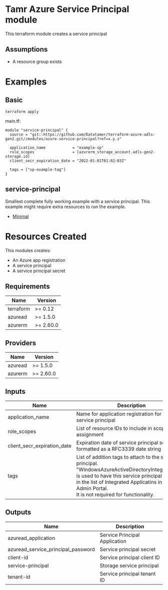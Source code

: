 # Tamr Azure Service Principal module

This terraform module creates a service principal

## Assumptions
* A resource group exists

# Examples
## Basic
`terraform apply`

main.tf:
```
module "service-principal" {
  source = "git::https://github.com/Datatamer/terraform-azure-adls-gen2.git//modules/azure-service-principal?ref=x.y.z"

  application_name            = "example-sp"
  role_scopes                 = [azurerm_storage_account.adls-gen2-storage.id]
  client_secr_expiration_date = "2022-01-01T01:02:03Z"

  tags = ["sp-example-tag"]
}
```

## service-principal
Smallest complete fully working example with a service principal. This example might require extra resources to run the example.
- [Minimal](https://github.com/Datatamer/terraform-adls-gen2/tree/master/examples/service-principal)

# Resources Created
This modules creates:
* An Azure app registration
* A service principal
* A service principal secret

<!-- BEGINNING OF PRE-COMMIT-TERRAFORM DOCS HOOK -->
## Requirements

| Name | Version |
|------|---------|
| terraform | >= 0.12 |
| azuread | >= 1.5.0 |
| azurerm | >= 2.60.0 |

## Providers

| Name | Version |
|------|---------|
| azuread | >= 1.5.0 |
| azurerm | >= 2.60.0 |

## Inputs

| Name | Description | Type | Default | Required |
|------|-------------|------|---------|:--------:|
| application\_name | Name for application registration for the service principal | `string` | n/a | yes |
| role\_scopes | List of resource IDs to include in scope of role assignment | `list(string)` | n/a | yes |
| client\_secr\_expiration\_date | Expiration date of service principal secret formatted as a RFC3339 date string | `string` | `"2099-01-01T01:02:03Z"` | no |
| tags | List of addition tags to attach to the service principal.<br>  "WindowsAzureActiveDirectoryIntegratedApp" is used to have this service principal show up in the list of Integrated Applicatins in the Admin Portal.<br>  It is not required for functionality. | `list(string)` | <pre>[<br>  "WindowsAzureActiveDirectoryIntegratedApp"<br>]</pre> | no |

## Outputs

| Name | Description |
|------|-------------|
| azuread\_application | Service Principal Application |
| azuread\_service\_principal\_password | Service principal secret |
| client-id | Service principal client ID |
| service-principal | Storage service principal |
| tenant-id | Service principal tenant ID |

<!-- END OF PRE-COMMIT-TERRAFORM DOCS HOOK -->
